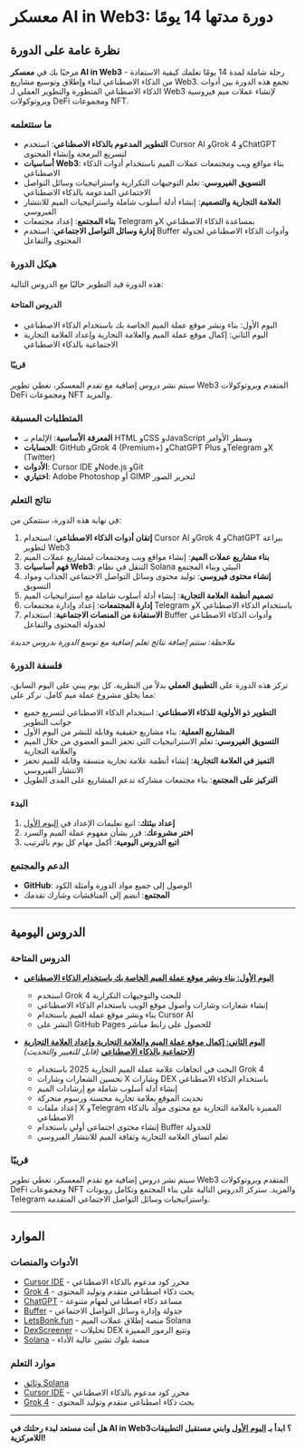 # معسكر AI in Web3: دورة مدتها 14 يومًا

## نظرة عامة على الدورة

مرحبًا بك في **معسكر AI in Web3** - رحلة شاملة لمدة 14 يومًا تعلمك كيفية الاستفادة من الذكاء الاصطناعي لبناء وإطلاق وتوسيع مشاريع Web3. تجمع هذه الدورة بين أدوات الذكاء الاصطناعي المتطورة والتطوير العملي لـ Web3 لإنشاء عملات ميم فيروسية وبروتوكولات DeFi ومجموعات NFT.

### ما ستتعلمه

- **التطوير المدعوم بالذكاء الاصطناعي**: استخدم Cursor AI وGrok 4 وChatGPT لتسريع البرمجة وإنشاء المحتوى
- **أساسيات Web3**: بناء مواقع ويب ومجتمعات عملات الميم باستخدام أدوات الذكاء الاصطناعي
- **التسويق الفيروسي**: تعلم التوجيهات التكرارية واستراتيجيات وسائل التواصل الاجتماعي المدعومة بالذكاء الاصطناعي
- **العلامة التجارية والتصميم**: إنشاء أدلة أسلوب شاملة واستراتيجيات الميم للانتشار الفيروسي
- **بناء المجتمع**: إعداد مجتمعات Telegram وX بمساعدة الذكاء الاصطناعي
- **إدارة وسائل التواصل الاجتماعي**: استخدم Buffer وأدوات الذكاء الاصطناعي لجدولة المحتوى والتفاعل

### هيكل الدورة

هذه الدورة قيد التطوير حاليًا مع الدروس التالية:

#### **الدروس المتاحة**
- اليوم الأول: بناء ونشر موقع عملة الميم الخاصة بك باستخدام الذكاء الاصطناعي
- اليوم الثاني: إكمال موقع عملة الميم والعلامة التجارية وإعداد العلامة التجارية الاجتماعية بالذكاء الاصطناعي

#### **قريبًا**
سيتم نشر دروس إضافية مع تقدم المعسكر، تغطي تطوير Web3 المتقدم وبروتوكولات DeFi ومجموعات NFT والمزيد.

### المتطلبات المسبقة

- **المعرفة الأساسية**: الإلمام بـ HTML وCSS وJavaScript وسطر الأوامر
- **الحسابات**: GitHub وGrok 4 (Premium+) وChatGPT Plus وTelegram وX (Twitter)
- **الأدوات**: Cursor IDE وNode.js وGit
- **اختياري**: Adobe Photoshop أو GIMP لتحرير الصور

### نتائج التعلم

في نهاية هذه الدورة، ستتمكن من:

1. **إتقان أدوات الذكاء الاصطناعي**: استخدام Cursor AI وGrok 4 وChatGPT ببراعة لتطوير Web3
2. **بناء مشاريع عملات الميم**: إنشاء مواقع ويب ومجتمعات لمشاريع عملات الميم
3. **فهم أساسيات Web3**: التنقل في نظام Solana البيئي وبناء المجتمع
4. **إنشاء محتوى فيروسي**: توليد محتوى وسائل التواصل الاجتماعي الجذاب ومواد التسويق
5. **تصميم أنظمة العلامة التجارية**: إنشاء أدلة أسلوب شاملة مع استراتيجيات الميم
6. **إدارة المجتمعات**: إعداد وإدارة مجتمعات Telegram وX باستخدام الذكاء الاصطناعي
7. **الاستفادة من المنصات الاجتماعية**: استخدام Buffer وأدوات الذكاء الاصطناعي لجدولة المحتوى والتفاعل

*ملاحظة: ستتم إضافة نتائج تعلم إضافية مع توسع الدورة بدروس جديدة*

### فلسفة الدورة

تركز هذه الدورة على **التطبيق العملي** بدلاً من النظرية. كل يوم يبني على اليوم السابق، مما يخلق مشروع عملة ميم كامل. نركز على:

- **التطوير ذو الأولوية للذكاء الاصطناعي**: استخدام الذكاء الاصطناعي لتسريع جميع جوانب التطوير
- **المشاريع العملية**: بناء مشاريع حقيقية وقابلة للنشر من اليوم الأول
- **التسويق الفيروسي**: تعلم الاستراتيجيات التي تحفز النمو العضوي من خلال الميم والعلامة التجارية
- **التميز في العلامة التجارية**: إنشاء أنظمة علامة تجارية متسقة وقابلة للميم تحفز الانتشار الفيروسي
- **التركيز على المجتمع**: بناء مجتمعات مشاركة تدعم المشاريع على المدى الطويل

### البدء

1. **إعداد بيئتك**: اتبع تعليمات الإعداد في [اليوم الأول](day-01.md)
2. **اختر مشروعك**: قرر بشأن مفهوم عملة الميم والسرد
3. **اتبع الدروس اليومية**: أكمل مهام كل يوم بالترتيب

### الدعم والمجتمع

- **GitHub**: الوصول إلى جميع مواد الدورة وأمثلة الكود
- **المجتمع**: انضم إلى المناقشات وشارك تقدمك

---

## الدروس اليومية

### الدروس المتاحة

- **[اليوم الأول: بناء ونشر موقع عملة الميم الخاصة بك باستخدام الذكاء الاصطناعي](day-01.md)**
  - استخدم Grok 4 للبحث والتوجيهات التكرارية
  - إنشاء شعارات وشارات وأصول موقع الويب باستخدام الذكاء الاصطناعي
  - بناء ونشر موقع عملة الميم باستخدام Cursor AI
  - النشر على GitHub Pages للحصول على رابط مباشر

- **[اليوم الثاني: إكمال موقع عملة الميم والعلامة التجارية وإعداد العلامة التجارية الاجتماعية بالذكاء الاصطناعي](day-02.md)** *(قابل للتغيير والتحديث)*
  - البحث في اتجاهات علامة عملة الميم التجارية 2025 باستخدام Grok 4
  - تحسين الشعارات وشارات X وشارات DEX باستخدام الذكاء الاصطناعي
  - إنشاء أدلة أسلوب شاملة مع إرشادات الميم
  - تحديث الموقع بعلامة تجارية محسنة ورسوم متحركة
  - إعداد ملفات X وTelegram المميزة بالعلامة التجارية مع محتوى مولّد بالذكاء الاصطناعي
  - إنشاء محتوى اجتماعي أولي باستخدام Buffer للجدولة
  - تعلم اتساق العلامة التجارية وثقافة الميم للانتشار الفيروسي

### قريبًا
سيتم نشر دروس إضافية مع تقدم المعسكر، تغطي تطوير Web3 المتقدم وبروتوكولات DeFi ومجموعات NFT والمزيد. ستركز الدروس التالية على بناء المجتمع وتكامل روبوتات Telegram واستراتيجيات وسائل التواصل الاجتماعي المتقدمة.

---

## الموارد

### الأدوات والمنصات
- [Cursor IDE](https://cursor.com/) - محرر كود مدعوم بالذكاء الاصطناعي
- [Grok 4](https://grok.com/) - بحث ذكاء اصطناعي متقدم وتوليد المحتوى
- [ChatGPT](https://chat.openai.com/) - مساعد ذكاء اصطناعي لمهام متنوعة
- [Buffer](https://buffer.com/) - جدولة وإدارة وسائل التواصل الاجتماعي
- [LetsBonk.fun](https://letsbonk.fun/) - منصة إطلاق عملات الميم Solana
- [DexScreener](https://dexscreener.com/) - تحليلات DEX وتتبع الرموز المميزة
- [Solana](https://solana.com/) - منصة بلوك تشين عالية الأداء

### موارد التعلم
- [وثائق Solana](https://docs.solana.com/)
- [Cursor IDE](https://cursor.com/) - محرر كود مدعوم بالذكاء الاصطناعي
- [Grok 4](https://grok.com/) - بحث ذكاء اصطناعي متقدم وتوليد المحتوى

---

**هل أنت مستعد لبدء رحلتك في AI in Web3؟ ابدأ بـ [اليوم الأول](day-01.md) وابني مستقبل التطبيقات اللامركزية!** 